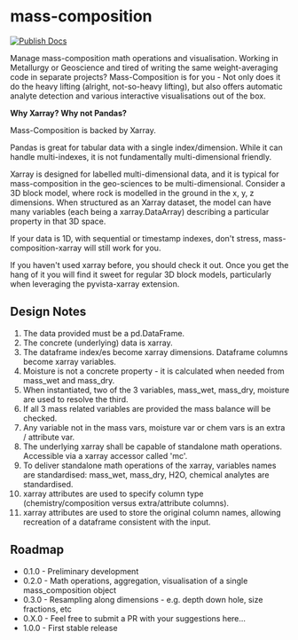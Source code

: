 # mass-composition

[![Publish Docs](https://github.com/Elphick/mass-composition/actions/workflows/docs_to_gh_pages.yml/badge.svg?branch=main)](https://github.com/Elphick/mass-composition/actions/workflows/docs_to_gh_pages.yml)

Manage mass-composition math operations and visualisation.
Working in Metallurgy or Geoscience and tired of writing the same weight-averaging code in separate projects?
Mass-Composition is for you - Not only does it do the heavy lifting (alright, not-so-heavy lifting), but also offers 
automatic analyte detection and various interactive visualisations out of the box.

**Why Xarray? Why not Pandas?**

Mass-Composition is backed by Xarray.

Pandas is great for tabular data with a single index/dimension. While it can handle multi-indexes, it is not
fundamentally multi-dimensional friendly.

Xarray is designed for labelled multi-dimensional data, and it is typical for mass-composition in the geo-sciences
to be multi-dimensional. Consider a 3D block model, where rock is modelled in the ground in the x, y, z
dimensions. When structured as an Xarray dataset, the model can have many variables (each being a xarray.DataArray)
describing a particular property in that 3D space.

If your data is 1D, with sequential or timestamp indexes, don't stress, mass-composition-xarray will still work for you.

If you haven't used xarray before, you should check it out. Once you get the hang of it you will find it sweet for
regular 3D block models, particularly when leveraging the pyvista-xarray extension.

## Design Notes

1) The data provided must be a pd.DataFrame.
2) The concrete (underlying) data is xarray.
3) The dataframe index/es become xarray dimensions. Dataframe columns become xarray variables.
4) Moisture is not a concrete property - it is calculated when needed from mass_wet and mass_dry.
5) When instantiated, two of the 3 variables, mass_wet, mass_dry, moisture are used to resolve the third.
6) If all 3 mass related variables are provided the mass balance will be checked.
7) Any variable not in the mass vars, moisture var or chem vars is an extra / attribute var.
8) The underlying xarray shall be capable of standalone math operations. Accessible via a xarray accessor called 'mc'.
9) To deliver standalone math operations of the xarray, variables names are standardised: mass_wet, mass_dry, H2O,
   chemical analytes are standardised.
10) xarray attributes are used to specify column type (chemistry/composition versus extra/attribute columns).
11) xarray attributes are used to store the original column names, allowing recreation of a dataframe consistent with
    the input.

## Roadmap

- 0.1.0 - Preliminary development
- 0.2.0 - Math operations, aggregation, visualisation of a single mass_composition object
- 0.3.0 - Resampling along dimensions - e.g. depth down hole, size fractions, etc
- 0.X.0 - Feel free to submit a PR with your suggestions here...
- 1.0.0 - First stable release
